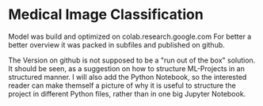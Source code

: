 # Medical Image Classification

Model was build and optimized on colab.research.google.com
For better a better overview it was packed in subfiles 
and published on github.

The Version on github is not supposed to be a "run out of the box" solution.
It should be seen, as a suggestion on how to structure ML-Projects in an structured manner. I will also add the Python Notebook, so the interested reader can make themself a picture of why it is useful to structure the project in different Python files, rather than in one big Jupyter Notebook.


